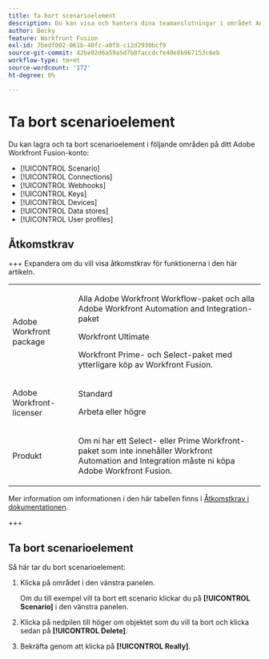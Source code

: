 ```yaml
---
title: Ta bort scenarioelement
description: Du kan visa och hantera dina teamanslutningar i området Anslutningar.
author: Becky
feature: Workfront Fusion
exl-id: 7bedf002-061b-40fc-a0f8-c12d2930bcf9
source-git-commit: 42be02d6a59a5d7b8faccdcfe40e8b967153c6eb
workflow-type: tm+mt
source-wordcount: '172'
ht-degree: 0%

---
```


# Ta bort scenarioelement

Du kan lagra och ta bort scenarioelement i följande områden på ditt Adobe Workfront Fusion-konto:

* [!UICONTROL Scenario]
* [!UICONTROL Connections]
* [!UICONTROL Webhooks]
* [!UICONTROL Keys]
* [!UICONTROL Devices]
* [!UICONTROL Data stores]
* [!UICONTROL User profiles]


## Åtkomstkrav

+++ Expandera om du vill visa åtkomstkrav för funktionerna i den här artikeln.

<table style="table-layout:auto">
 <col> 
 <col> 
 <tbody> 
  <tr> 
   <td role="rowheader">Adobe Workfront package</td> 
   <td> <p>Alla Adobe Workfront Workflow-paket och alla Adobe Workfront Automation and Integration-paket</p><p>Workfront Ultimate</p><p>Workfront Prime- och Select-paket med ytterligare köp av Workfront Fusion.</p> </td> 
  </tr> 
  <tr data-mc-conditions=""> 
   <td role="rowheader">Adobe Workfront-licenser</td> 
   <td> <p>Standard</p><p>Arbeta eller högre</p> </td> 
  </tr> 
  <tr> 
   <td role="rowheader">Produkt</td> 
   <td>
   <p>Om ni har ett Select- eller Prime Workfront-paket som inte innehåller Workfront Automation and Integration måste ni köpa Adobe Workfront Fusion.</li></ul>
   </td> 
  </tr>
 </tbody> 
</table>

Mer information om informationen i den här tabellen finns i [Åtkomstkrav i dokumentationen](/help/workfront-fusion/references/licenses-and-roles/access-level-requirements-in-documentation.md).

+++

## Ta bort scenarioelement

Så här tar du bort scenarioelement:

1. Klicka på området i den vänstra panelen.

   Om du till exempel vill ta bort ett scenario klickar du på **[!UICONTROL Scenario]** i den vänstra panelen.

1. Klicka på nedpilen till höger om objektet som du vill ta bort och klicka sedan på **[!UICONTROL Delete]**.
1. Bekräfta genom att klicka på **[!UICONTROL Really]**.
